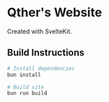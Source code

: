 # Qther's Website

Created with SvelteKit.

## Build Instructions

```sh
# Install dependencies
bun install

# Build site
bun run build
```
